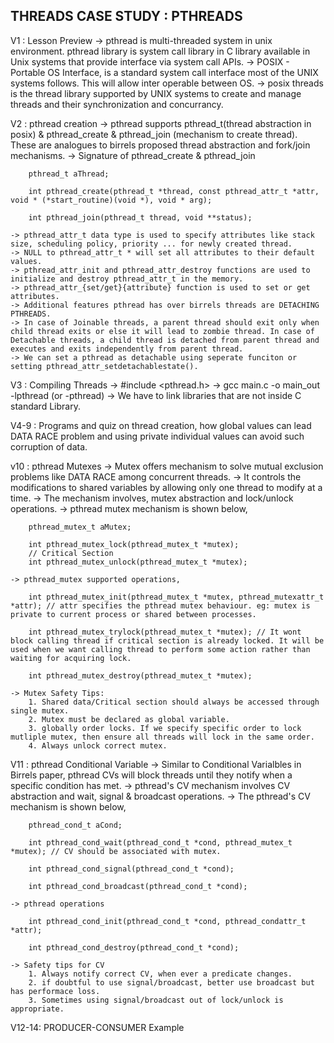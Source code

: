 THREADS CASE STUDY : PTHREADS
-----------------------------

V1 : Lesson Preview
    -> pthread is multi-threaded system in unix environment. pthread library is system call library in C library available in Unix systems that provide interface via system call APIs.
    -> POSIX - Portable OS Interface, is a standard system call interface most of the UNIX systems follows. This will allow inter operable between OS.
    -> posix threads is the thread library supported by UNIX systems to create and manage threads and their synchronization and concurrancy.

V2 : pthread creation
    -> pthread supports pthread_t(thread abstraction in posix) & pthread_create & pthread_join (mechanism to create thread). These are analogues to birrels proposed thread abstraction and fork/join mechanisms.
    -> Signature of pthread_create & pthread_join

        pthread_t aThread;
        
        int pthread_create(pthread_t *thread, const pthread_attr_t *attr, void * (*start_routine)(void *), void * arg);

        int pthread_join(pthread_t thread, void **status);

    -> pthread_attr_t data type is used to specify attributes like stack size, scheduling policy, priority ... for newly created thread.
    -> NULL to pthread_attr_t * will set all attributes to their default values.
    -> pthread_attr_init and pthread_attr_destroy functions are used to initialize and destroy pthread_attr_t in the memory.
    -> pthread_attr_{set/get}{attribute} function is used to set or get attributes. 
    -> Additional features pthread has over birrels threads are DETACHING PTHREADS.
    -> In case of Joinable threads, a parent thread should exit only when child thread exits or else it will lead to zombie thread. In case of Detachable threads, a child thread is detached from parent thread and executes and exits independently from parent thread.
    -> We can set a pthread as detachable using seperate funciton or setting pthread_attr_setdetachablestate().

V3 : Compiling Threads
    -> #include <pthread.h>
    -> gcc main.c -o main_out -lpthread (or -pthread)
    -> We have to link libraries that are not inside C standard Library.

V4-9 : Programs and quiz on thread creation, how global values can lead DATA RACE problem and using private
       individual values can avoid such corruption of data.

v10 : pthread Mutexes
    -> Mutex offers mechanism to solve mutual exclusion problems like DATA RACE among concurrent threads.
    -> It controls the modifications to shared variables by allowing only one thread to modify at a time.
    -> The mechanism involves, mutex abstraction and lock/unlock operations.
    -> pthread mutex mechanism is shown below,

        pthread_mutex_t aMutex;

        int pthread_mutex_lock(pthread_mutex_t *mutex);
        // Critical Section
        int pthread_mutex_unlock(pthread_mutex_t *mutex);

    -> pthread_mutex supported operations,

        int pthread_mutex_init(pthread_mutex_t *mutex, pthread_mutexattr_t *attr); // attr specifies the pthread mutex behaviour. eg: mutex is private to current process or shared between processes.

        int pthread_mutex_trylock(pthread_mutex_t *mutex); // It wont block calling thread if critical section is already locked. It will be used when we want calling thread to perform some action rather than waiting for acquiring lock.

        int pthread_mutex_destroy(pthread_mutex_t *mutex);

    -> Mutex Safety Tips:
        1. Shared data/Critical section should always be accessed through single mutex.
        2. Mutex must be declared as global variable.
        3. globally order locks. If we specify specific order to lock mutliple mutex, then ensure all threads will lock in the same order.
        4. Always unlock correct mutex.

V11 : pthread Conditional Variable
    -> Similar to Conditional Varialbles in Birrels paper, pthread CVs will block threads until they notify when a specific condition has met.
    -> pthread's CV mechanism involves CV abstraction and wait, signal & broadcast operations.
    -> The pthread's CV mechanism is shown below, 

        pthread_cond_t aCond;

        int pthread_cond_wait(pthread_cond_t *cond, pthread_mutex_t *mutex); // CV should be associated with mutex.

        int pthread_cond_signal(pthread_cond_t *cond);

        int pthread_cond_broadcast(pthread_cond_t *cond);

    -> pthread operations

        int pthread_cond_init(pthread_cond_t *cond, pthread_condattr_t *attr);

        int pthread_cond_destroy(pthread_cond_t *cond);

    -> Safety tips for CV
        1. Always notify correct CV, when ever a predicate changes.
        2. if doubtful to use signal/broadcast, better use broadcast but has performace loss.
        3. Sometimes using signal/broadcast out of lock/unlock is appropriate.

V12-14: PRODUCER-CONSUMER Example
